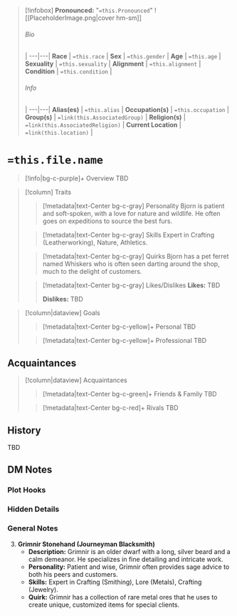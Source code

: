 > [!infobox]
> **Pronounced:**  "`=this.Pronounced`"
> ![[PlaceholderImage.png|cover hm-sm]]
> ###### Bio
>  |
> ---|---|
> **Race** | `=this.race` |
> **Sex** | `=this.gender` |
> **Age** | `=this.age` |
> **Sexuality** | `=this.sexuality` |
> **Alignment** | `=this.alignment` |
> **Condition** | `=this.condition` |
> ###### Info
>  |
> ---|---|
> **Alias(es)** | `=this.alias` |
> **Occupation(s)** | `=this.occupation` |
> **Group(s)** | `=link(this.AssociatedGroup)` |
> **Religion(s)** | `=link(this.AssociatedReligion)` |
> **Current Location** | `=link(this.location)` |

# **`=this.file.name`**
> [!info|bg-c-purple]+ Overview
TBD

> [!column] Traits
>> [!metadata|text-Center bg-c-gray] Personality
>> Bjorn is patient and soft-spoken, with a love for nature and wildlife. He often goes on expeditions to source the best furs.
>
>> [!metadata|text-Center bg-c-gray] Skills
>> Expert in Crafting (Leatherworking), Nature, Athletics.
>
>> [!metadata|text-Center bg-c-gray] Quirks
>> Bjorn has a pet ferret named Whiskers who is often seen darting around the shop, much to the delight of customers.
>
>> [!metadata|text-Center bg-c-gray] Likes/Dislikes
>> **Likes:** TBD
>>
>> **Dislikes:** TBD

> [!column|dataview] Goals
>> [!metadata|text-Center bg-c-yellow]+ Personal
>> TBD
>
>> [!metadata|text-Center bg-c-yellow]+ Professional
>> TBD
>

## Acquaintances
> [!column|dataview] Acquaintances
>> [!metadata|text-Center bg-c-green]+ Friends & Family
>> TBD
>
>> [!metadata|text-Center bg-c-red]+ Rivals
>> TBD
>

## History
TBD

## DM Notes
### Plot Hooks


### Hidden Details


### General Notes
3. **Grimnir Stonehand (Journeyman Blacksmith)**
   - **Description:** Grimnir is an older dwarf with a long, silver beard and a calm demeanor. He specializes in fine detailing and intricate work.
   - **Personality:** Patient and wise, Grimnir often provides sage advice to both his peers and customers.
   - **Skills:** Expert in Crafting (Smithing), Lore (Metals), Crafting (Jewelry).
   - **Quirk:** Grimnir has a collection of rare metal ores that he uses to create unique, customized items for special clients.